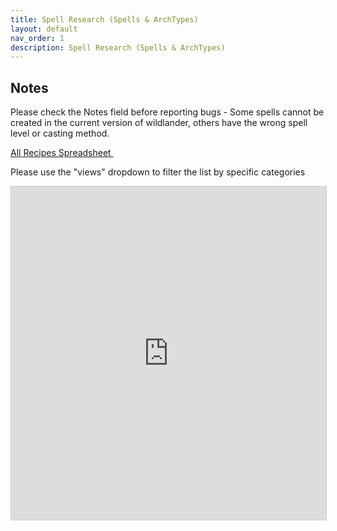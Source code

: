 ```yaml
---
title: Spell Research (Spells & ArchTypes) 
layout: default
nav_order: 1
description: Spell Research (Spells & ArchTypes) 
---
```


## Notes 

Please check the Notes field before reporting bugs - Some spells cannot be created in the current version of wildlander, others have the wrong spell level or casting method.



<a class="btn btn-pink" href="https://airtable.com/appSjQmrO0wboTsme/shrzaq3oVMBSWzPjA" target="_blank" rel="noopener noreferrer">All Recipes Spreadsheet <svg viewBox="0 0 24 24" aria-labelledby="svg-external-link-title" width="1em" height="1em"><use xlink:href="#svg-external-link"></use></svg></a>

Please use the "views" dropdown to filter the list by specific categories

<iframe class="airtable-embed" src="https://airtable.com/embed/appSjQmrO0wboTsme/shrzaq3oVMBSWzPjA?backgroundColor=green&viewControls=on" frameborder="0" onmousewheel="" width="100%" height="533" style="background: transparent; border: 1px solid #ccc;"></iframe>